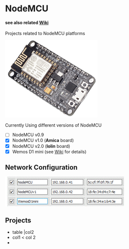 # NodeMCU 
#### see also related [Wiki](https://github.com/griemide/NodeMCU/wiki)  
Projects related to NodeMCU platforms



![NodeMCU](/hardware/NodeMCUv1.png)

Currently Using different versions of NodeMCU

- [ ] NodeMCU v0.9
- [x] NodeMCU v1.0 (**Amica** board)
- [x] NodeMCU v2.0 (**lolin** board)
- [x] Wemos D1 mini (see [Wiki](https://github.com/griemide/NodeMCU/tree/master/hardware/wemosD1mini) for details)

## Network Configuration

![MAC](https://github.com/griemide/NodeMCU/blob/master/hardware/images/ESP8266overviewMACaddress.GIF)

## Projects

- table |col2
- col1 < col 2
- 
